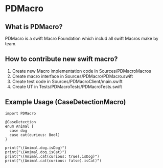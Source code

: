 # PDMacro

## What is PDMacro?
PDMacro is a swift Macro Foundation which includ all swift Macros make by team.

## How to contribute new swift macro?
1. Create new Macro implementation code in Sources/PDMacroMacros
2. Create macro interface in Sources/PDMacro/PDMacro.swift 
3. Create test code in Sources/PDMacroClient/main.swift
4. Create UT in Tests/PDMacroTests/PDMacroTests.swift

## Example Usage (CaseDetectionMacro)
```
import PDMacro

@CaseDetection
enum Animal {
  case dog
  case cat(curious: Bool)
}

print("\(Animal.dog.isDog)")
print("\(Animal.dog.isCat)")
print("\(Animal.cat(curious: true).isDog)")
print("\(Animal.cat(curious: false).isCat)")
```